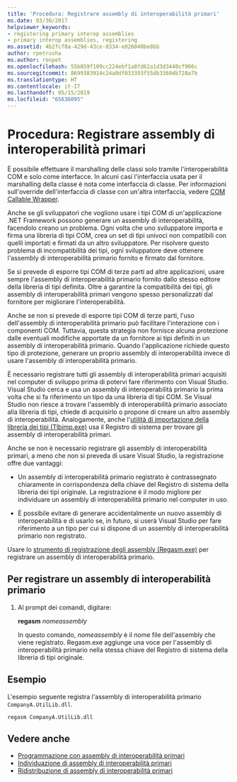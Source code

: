 ```yaml
---
title: 'Procedura: Registrare assembly di interoperabilità primari'
ms.date: 03/30/2017
helpviewer_keywords:
- registering primary interop assemblies
- primary interop assemblies, registering
ms.assetid: 4b2fcf8a-429d-43ce-8334-e026040be8bb
author: rpetrusha
ms.author: ronpet
ms.openlocfilehash: 55b859f109cc224ebf1a8fd62a1d3d3440cf906c
ms.sourcegitcommit: 8699383914c24a0df033393f55db3369db728a7b
ms.translationtype: HT
ms.contentlocale: it-IT
ms.lasthandoff: 05/15/2019
ms.locfileid: "65636095"
---
```

# <a name="how-to-register-primary-interop-assemblies"></a>Procedura: Registrare assembly di interoperabilità primari

È possibile effettuare il marshalling delle classi solo tramite l'interoperabilità COM e solo come interfacce. In alcuni casi l'interfaccia usata per il marshalling della classe è nota come interfaccia di classe. Per informazioni sull'override dell'interfaccia di classe con un'altra interfaccia, vedere [COM Callable Wrapper](../../../docs/framework/interop/com-callable-wrapper.md).

 Anche se gli sviluppatori che vogliono usare i tipi COM di un'applicazione .NET Framework possono generare un assembly di interoperabilità, facendolo creano un problema. Ogni volta che uno sviluppatore importa e firma una libreria di tipi COM, crea un set di tipi univoci non compatibili con quelli importati e firmati da un altro sviluppatore. Per risolvere questo problema di incompatibilità dei tipi, ogni sviluppatore deve ottenere l'assembly di interoperabilità primario fornito e firmato dal fornitore.

 Se si prevede di esporre tipi COM di terze parti ad altre applicazioni, usare sempre l'assembly di interoperabilità primario fornito dallo stesso editore della libreria di tipi definita. Oltre a garantire la compatibilità dei tipi, gli assembly di interoperabilità primari vengono spesso personalizzati dal fornitore per migliorare l'interoperabilità.

 Anche se non si prevede di esporre tipi COM di terze parti, l'uso dell'assembly di interoperabilità primario può facilitare l'interazione con i componenti COM. Tuttavia, questa strategia non fornisce alcuna protezione dalle eventuali modifiche apportate da un fornitore ai tipi definiti in un assembly di interoperabilità primario. Quando l'applicazione richiede questo tipo di protezione, generare un proprio assembly di interoperabilità invece di usare l'assembly di interoperabilità primario.

 È necessario registrare tutti gli assembly di interoperabilità primari acquisiti nel computer di sviluppo prima di potervi fare riferimento con Visual Studio. Visual Studio cerca e usa un assembly di interoperabilità primario la prima volta che si fa riferimento un tipo da una libreria di tipi COM. Se Visual Studio non riesce a trovare l'assembly di interoperabilità primario associato alla libreria di tipi, chiede di acquisirlo o propone di creare un altro assembly di interoperabilità. Analogamente, anche l'[utilità di importazione della libreria dei tipi (Tlbimp.exe)](../../../docs/framework/tools/tlbimp-exe-type-library-importer.md) usa il Registro di sistema per trovare gli assembly di interoperabilità primari.

 Anche se non è necessario registrare gli assembly di interoperabilità primari, a meno che non si preveda di usare Visual Studio, la registrazione offre due vantaggi:

- Un assembly di interoperabilità primario registrato è contrassegnato chiaramente in corrispondenza della chiave del Registro di sistema della libreria dei tipi originale. La registrazione è il modo migliore per individuare un assembly di interoperabilità primario nel computer in uso.

- È possibile evitare di generare accidentalmente un nuovo assembly di interoperabilità e di usarlo se, in futuro, si userà Visual Studio per fare riferimento a un tipo per cui si dispone di un assembly di interoperabilità primario non registrato.

Usare lo [strumento di registrazione degli assembly (Regasm.exe)](../../../docs/framework/tools/regasm-exe-assembly-registration-tool.md) per registrare un assembly di interoperabilità primario.

## <a name="to-register-a-primary-interop-assembly"></a>Per registrare un assembly di interoperabilità primario

1. Al prompt dei comandi, digitare:

     **regasm** *nomeassembly*

     In questo comando, *nomeassembly* è il nome file dell'assembly che viene registrato. Regasm.exe aggiunge una voce per l'assembly di interoperabilità primario nella stessa chiave del Registro di sistema della libreria di tipi originale.

## <a name="example"></a>Esempio
 L'esempio seguente registra l'assembly di interoperabilità primario `CompanyA.UtilLib.dll`.

```console
regasm CompanyA.UtilLib.dll
```

## <a name="see-also"></a>Vedere anche

- [Programmazione con assembly di interoperabilità primari](https://docs.microsoft.com/previous-versions/dotnet/netframework-4.0/baxfadst(v=vs.100))
- [Individuazione di assembly di interoperabilità primari](https://docs.microsoft.com/previous-versions/dotnet/netframework-4.0/y06sxw56(v=vs.100))
- [Ridistribuzione di assembly di interoperabilità primari](https://docs.microsoft.com/previous-versions/dotnet/netframework-4.0/w0dt2w20(v=vs.100))
